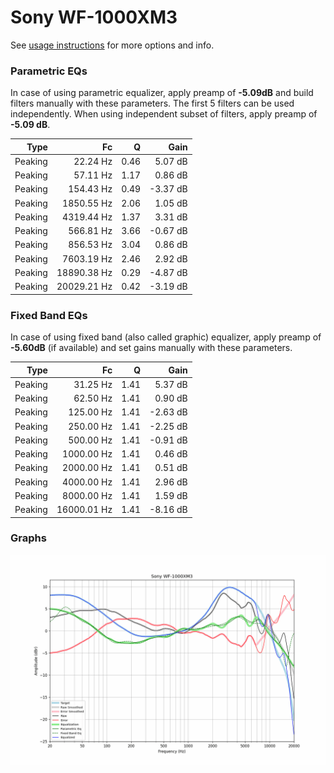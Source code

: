 # Sony WF-1000XM3
See [usage instructions](https://github.com/jaakkopasanen/AutoEq#usage) for more options and info.

### Parametric EQs
In case of using parametric equalizer, apply preamp of **-5.09dB** and build filters manually
with these parameters. The first 5 filters can be used independently.
When using independent subset of filters, apply preamp of **-5.09 dB**.

| Type    | Fc          |    Q | Gain     |
|--------:|------------:|-----:|---------:|
| Peaking | 22.24 Hz    | 0.46 | 5.07 dB  |
| Peaking | 57.11 Hz    | 1.17 | 0.86 dB  |
| Peaking | 154.43 Hz   | 0.49 | -3.37 dB |
| Peaking | 1850.55 Hz  | 2.06 | 1.05 dB  |
| Peaking | 4319.44 Hz  | 1.37 | 3.31 dB  |
| Peaking | 566.81 Hz   | 3.66 | -0.67 dB |
| Peaking | 856.53 Hz   | 3.04 | 0.86 dB  |
| Peaking | 7603.19 Hz  | 2.46 | 2.92 dB  |
| Peaking | 18890.38 Hz | 0.29 | -4.87 dB |
| Peaking | 20029.21 Hz | 0.42 | -3.19 dB |

### Fixed Band EQs
In case of using fixed band (also called graphic) equalizer, apply preamp of **-5.60dB**
(if available) and set gains manually with these parameters.

| Type    | Fc          |    Q | Gain     |
|--------:|------------:|-----:|---------:|
| Peaking | 31.25 Hz    | 1.41 | 5.37 dB  |
| Peaking | 62.50 Hz    | 1.41 | 0.90 dB  |
| Peaking | 125.00 Hz   | 1.41 | -2.63 dB |
| Peaking | 250.00 Hz   | 1.41 | -2.25 dB |
| Peaking | 500.00 Hz   | 1.41 | -0.91 dB |
| Peaking | 1000.00 Hz  | 1.41 | 0.46 dB  |
| Peaking | 2000.00 Hz  | 1.41 | 0.51 dB  |
| Peaking | 4000.00 Hz  | 1.41 | 2.96 dB  |
| Peaking | 8000.00 Hz  | 1.41 | 1.59 dB  |
| Peaking | 16000.01 Hz | 1.41 | -8.16 dB |

### Graphs
![](./Sony%20WF-1000XM3.png)